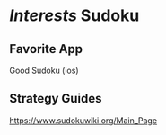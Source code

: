 # *Interests* Sudoku

## Favorite App
Good Sudoku (ios)

## Strategy Guides
https://www.sudokuwiki.org/Main_Page
